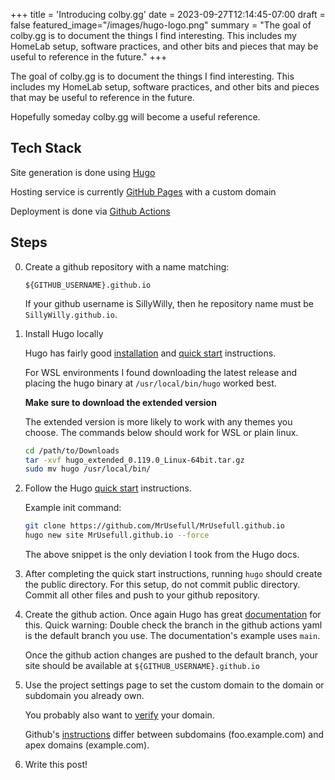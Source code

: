 +++
title = 'Introducing colby.gg'
date = 2023-09-27T12:14:45-07:00
draft = false
featured_image="/images/hugo-logo.png"
summary = "The goal of colby.gg is to document the things I find interesting. This includes my HomeLab setup, software practices, and other bits and pieces that may be useful to reference in the future."
+++

The goal of colby.gg is to document the things I find interesting. This includes my HomeLab setup, software practices, and other bits and pieces that may be useful to reference in the future.

Hopefully someday colby.gg will become a useful reference.

## Tech Stack

Site generation is done using [Hugo](https://gohugo.io/)

Hosting service is currently [GitHub Pages](https://pages.github.com/) with a custom domain

Deployment is done via [Github Actions](https://github.com/features/actions)

## Steps

0. Create a github repository with a name matching:

    `${GITHUB_USERNAME}.github.io`

    If your github username is SillyWilly, then he repository name must be `SillyWilly.github.io`.

1. Install Hugo locally

    Hugo has fairly good [installation](https://gohugo.io/installation/) and [quick start](https://gohugo.io/getting-started/quick-start/) instructions.

    For WSL environments I found downloading the latest release and placing the hugo binary at `/usr/local/bin/hugo` worked best.

     **Make sure to download the extended version**

    The extended version is more likely to work with any themes you choose. The commands below should work for WSL or plain linux.

    ```bash
    cd /path/to/Downloads
    tar -xvf hugo_extended_0.119.0_Linux-64bit.tar.gz
    sudo mv hugo /usr/local/bin/
    ```

2. Follow the Hugo [quick start](https://gohugo.io/getting-started/quick-start/) instructions.

    Example init command:

    ```bash
    git clone https://github.com/MrUsefull/MrUsefull.github.io
    hugo new site MrUsefull.github.io --force
    ```

    The above snippet is the only deviation I took from the Hugo docs.

3. After completing the quick start instructions, running `hugo` should create the public directory. For this setup, do not commit public directory. Commit all other files and push to your github repository.

4. Create the github action. Once again Hugo has great [documentation](https://gohugo.io/hosting-and-deployment/hosting-on-github/) for this. Quick warning: Double check the branch in the github actions yaml is the default branch you use. The documentation's example uses `main`.

    Once the github action changes are pushed to the default branch, your site should be available at `${GITHUB_USERNAME}.github.io`

5. Use the project settings page to set the custom domain to the domain or subdomain you already own.

    You probably also want to [verify](https://docs.github.com/en/pages/configuring-a-custom-domain-for-your-github-pages-site/verifying-your-custom-domain-for-github-pages) your domain.

    Github's [instructions](https://docs.github.com/en/pages/configuring-a-custom-domain-for-your-github-pages-site/managing-a-custom-domain-for-your-github-pages-site) differ between subdomains (foo.example.com) and apex domains (example.com).

6. Write this post!
